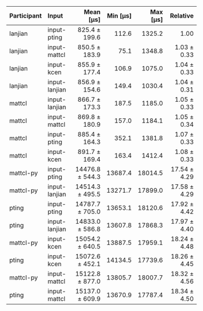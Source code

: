 | Participant | Input | Mean [µs] | Min [µs] | Max [µs] | Relative |
|:---|:---|---:|---:|---:|---:|
| lanjian | input-pting | 825.4 ± 199.6 | 112.6 | 1325.2 | 1.00 |
| lanjian | input-mattcl | 850.5 ± 183.9 | 75.1 | 1348.8 | 1.03 ± 0.33 |
| lanjian | input-kcen | 855.9 ± 177.4 | 106.9 | 1075.0 | 1.04 ± 0.33 |
| lanjian | input-lanjian | 856.9 ± 154.6 | 149.4 | 1030.4 | 1.04 ± 0.31 |
| mattcl | input-lanjian | 866.7 ± 173.3 | 187.5 | 1185.0 | 1.05 ± 0.33 |
| mattcl | input-mattcl | 869.8 ± 180.9 | 157.0 | 1184.1 | 1.05 ± 0.34 |
| mattcl | input-pting | 885.4 ± 164.3 | 352.1 | 1381.8 | 1.07 ± 0.33 |
| mattcl | input-kcen | 891.7 ± 169.4 | 163.4 | 1412.4 | 1.08 ± 0.33 |
| mattcl-py | input-pting | 14476.8 ± 544.3 | 13687.4 | 18014.5 | 17.54 ± 4.29 |
| mattcl-py | input-lanjian | 14514.3 ± 495.5 | 13271.7 | 17899.0 | 17.58 ± 4.29 |
| pting | input-pting | 14787.7 ± 705.0 | 13653.1 | 18120.6 | 17.92 ± 4.42 |
| pting | input-lanjian | 14833.0 ± 586.8 | 13607.8 | 17868.3 | 17.97 ± 4.40 |
| mattcl-py | input-kcen | 15054.2 ± 640.5 | 13887.5 | 17959.1 | 18.24 ± 4.48 |
| pting | input-kcen | 15072.6 ± 452.1 | 14134.5 | 17739.6 | 18.26 ± 4.45 |
| mattcl-py | input-mattcl | 15122.8 ± 877.0 | 13805.7 | 18007.7 | 18.32 ± 4.56 |
| pting | input-mattcl | 15137.0 ± 609.9 | 13670.9 | 17787.4 | 18.34 ± 4.50 |
